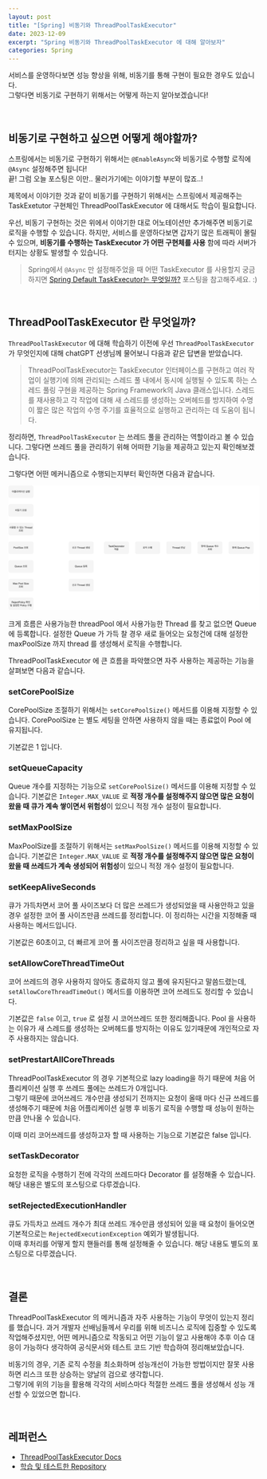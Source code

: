 ```yaml
---
layout: post
title: "[Spring] 비동기와 ThreadPoolTaskExecutor"
date: 2023-12-09
excerpt: "Spring 비동기와 ThreadPoolTaskExecutor 에 대해 알아보자"
categories: Spring
---
```


서비스를 운영하다보면 성능 향상을 위해, 비동기를 통해 구현이 필요한 경우도 있습니다. <br/>
그렇다면 비동기로 구현하기 위해서는 어떻게 하는지 알아보겠습니다!

<br/>

## 비동기로 구현하고 싶으면 어떻게 해야할까?

스프링에서는 비동기로 구현하기 위해서는 `@EnableAsync`와 비동기로 수행할 로직에 `@Async` 설정해주면 됩니다! <br/>
끝! 그럼 오늘 포스팅은 이만.. 물러가기에는 이야기할 부분이 많죠..! 

제목에서 이야기한 것과 같이 비동기를 구현하기 위해서는 스프링에서 제공해주는 TaskExetutor 구현체인 ThreadPoolTaskExecutor 에 대해서도 학습이 필요합니다.

우선, 비동기 구현하는 것은 위에서 이야기한 대로 어노테이션만 추가해주면 비동기로 로직을 수행할 수 있습니다.
하지만, 서비스를 운영하다보면 갑자기 많은 트래픽이 몰릴 수 있으며, **비동기를 수행하는 TaskExecutor 가 어떤 구현체를 사용** 함에 따라 서버가 터지는 상황도 발생할 수 있습니다.

> Spring에서 `@Async` 만 설정해주었을 때 어떤 TaskExecutor 를 사용할지 궁금하지면 [Spring Default TaskExecutor는 무엇일까?](https://wlroh.github.io/spring/2023/02/11/spring-async-default.html) 포스팅을 참고해주세요. :)


<br/>

## ThreadPoolTaskExecutor 란 무엇일까?

`ThreadPoolTaskExecutor` 에 대해 학습하기 이전에 우선 `ThreadPoolTaskExecutor` 가 무엇인지에 대해 chatGPT 선생님께 물어보니 다음과 같은 답변을 받았습니다.

> ThreadPoolTaskExecutor는 TaskExecutor 인터페이스를 구현하고 여러 작업이 실행기에 의해 관리되는 스레드 풀 내에서 동시에 실행될 수 있도록 하는 스레드 풀링 구현을 제공하는 Spring Framework의 Java 클래스입니다. 스레드를 재사용하고 각 작업에 대해 새 스레드를 생성하는 오버헤드를 방지하여 수명이 짧은 많은 작업의 수명 주기를 효율적으로 실행하고 관리하는 데 도움이 됩니다.

정리하면, `ThreadPoolTaskExecutor` 는 쓰레드 풀을 관리하는 역할이라고 볼 수 있습니다. 그렇다면 쓰레드 풀을 관리하기 위해 어떠한 기능을 제공하고 있는지 확인해보겠습니다.

그렇다면 어떤 메커니즘으로 수행되는지부터 확인하면 다음과 같습니다.

<div align=center>
  <img src="https://raw.githubusercontent.com/wlroh/wlroh.github.io/main/assets/images/spring-async/threadPoolTaskExecutor.png"/>
</div>

크게 흐름은 사용가능한 threadPool 에서 사용가능한 Thread 를 찾고 없으면 Queue 에 등록합니다. 설정한 Queue 가 가득 찰 경우 새로 들어오는 요청건에 대해 설정한 maxPoolSize 까지 thread 를 생성해서 로직을 수행합니다.

ThreadPoolTaskExecutor 에 큰 흐름을 파악했으면 자주 사용하는 제공하는 기능을 살펴보면 다음과 같습니다.

### setCorePoolSize

CorePoolSize 조절하기 위해서는 `setCorePoolSize()` 메서드를 이용해 지정할 수 있습니다. CorePoolSize 는 별도 세팅을 안하면 사용하지 않을 때는 종료없이 Pool 에 유지됩니다.

기본값은 1 입니다.

### setQueueCapacity

Queue 개수를 지정하는 기능으로 `setCorePoolSize()` 메서드를 이용해 지정할 수 있습니다. 기본값은 `Integer.MAX_VALUE` 로 **적정 개수를 설정해주지 않으면 많은 요청이 왔을 때 큐가 계속 쌓이면서 위험성**이 있으니 적정 개수 설정이 필요합니다.

### setMaxPoolSize

MaxPoolSize를 조절하기 위해서는 `setMaxPoolSize()` 메서드를 이용해 지정할 수 있습니다. 기본값은 `Integer.MAX_VALUE` 로 **적정 개수를 설정해주지 않으면 많은 요청이 왔을 때 쓰레드가 계속 생성되어 위험성**이 있으니 적정 개수 설정이 필요합니다.

### setKeepAliveSeconds

큐가 가득차면서 코어 풀 사이즈보다 더 많은 쓰레드가 생성되었을 때 사용안하고 있을 경우 설정한 코어 풀 사이즈만큼 쓰레드를 정리합니다. 이 정리하는 시간을 지정해줄 때 사용하는 메서드입니다.

기본값은 60초이고, 더 빠르게 코어 풀 사이즈만큼 정리하고 싶을 때 사용합니다.

### setAllowCoreThreadTimeOut

코어 쓰레드의 경우 사용하지 않아도 종료하지 않고 풀에 유지된다고 말씀드렸는데, `setAllowCoreThreadTimeOut()` 메서드를 이용하면 코어 쓰레드도 정리할 수 있습니다.

기본값은 `false` 이고, `true` 로 설정 시 코어쓰레드 또한 정리해줍니다. Pool 을 사용하는 이유가 새 스레드를 생성하는 오버헤드를 방지하는 이유도 있기때문에 개인적으로 자주 사용하지는 않습니다.

### setPrestartAllCoreThreads

ThreadPoolTaskExecutor 의 경우 기본적으로 lazy loading을 하기 때문에 처음 어플리케이션 실행 후 쓰레드 풀에는 쓰레드가 0개입니다. <br/>
그렇기 때문에 코어쓰레드 개수만큼 생성되기 전까지는 요청이 올때 마다 신규 쓰레드를 생성해주기 때문에 처음 어플리케이션 실행 후 비동기 로직을 수행할 때 성능이 원하는 만큼 안나올 수 있습니다.

이때 미리 코어쓰레드를 생성하고자 할 때 사용하는 기능으로 기본값은 false 입니다.

### setTaskDecorator

요청한 로직을 수행하기 전에 각각의 쓰레드마다 Decorator 를 설정해줄 수 있습니다. 해당 내용은 별도의 포스팅으로 다루겠습니다.

### setRejectedExecutionHandler

큐도 가득차고 쓰레드 개수가 최대 쓰레드 개수만큼 생성되어 있을 때 요청이 들어오면 기본적으로는 `RejectedExecutionException` 예외가 발생됩니다. <br/>
이때 후처리를 어떻게 할지 핸들러를 통해 설정해줄 수 있습니다. 해당 내용도 별도의 포스팅으로 다루겠습니다.

<br/>

## 결론

ThreadPoolTaskExecutor 의 메커니즘과 자주 사용하는 기능이 무엇이 있는지 정리를 했습니다. 과거 개발자 선배님들께서 우리를 위해 비즈니스 로직에 집중할 수 있도록 작업해주셨지만, 어떤 메커니즘으로 작동되고 어떤 기능이 알고 사용해야 추후 이슈 대응이 가능하다 생각하여 공식문서와 테스트 코드 기반 학습하여 정리해보았습니다.

비동기의 경우, 기존 로직 수정을 최소화하며 성능개선이 가능한 방법이지만 잘못 사용하면 리스크 또한 상승하는 양날의 검으로 생각합니다. <br/>
그렇기에 위의 기능을 활용해 각각의 서비스마다 적절한 쓰레드 풀을 생성해서 성능 개선할 수 있었으면 합니다.

<br/>

## 레퍼런스

- [ThreadPoolTaskExecutor Docs](https://docs.spring.io/spring-framework/docs/current/javadoc-api/org/springframework/scheduling/concurrent/ThreadPoolTaskExecutor.html)
- [학습 및 테스트한 Repository](https://github.com/wlroh/Spring-Async/blob/main/src/test/java/com/wlroh/async/threadtaskpoolexecutor/ThreadTaskPoolSizeTest.java)
